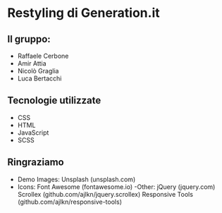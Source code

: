 # Restyling di Generation.it

## Il gruppo:
- Raffaele Cerbone
- Amir Attia
- Nicolò Graglia
- Luca Bertacchi

## Tecnologie utilizzate
- CSS
- HTML
- JavaScript
- SCSS

## Ringraziamo
- Demo Images:
		Unsplash (unsplash.com)
- Icons:
		Font Awesome (fontawesome.io)
 -Other:
		jQuery (jquery.com)
		Scrollex (github.com/ajlkn/jquery.scrollex)
		Responsive Tools (github.com/ajlkn/responsive-tools)